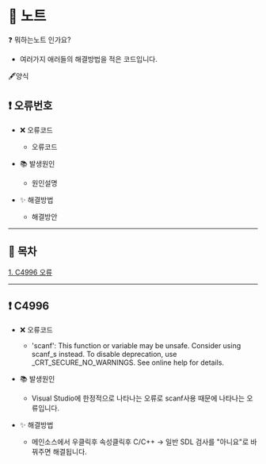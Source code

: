 # 📝 노트

❓ 뭐하는노트 인가요? 
  - 여러가지 애러들의 해결방법을 적은 코드입니다. 
 
🖋양식

❗ 오류번호 
  -
  + ❌ 오류코드
    + 오류코드
  
  + 📚 발생원인
    + 원인설명
  
  + ✨ 해결방법
    + 해결방안
***
📁 목차
-
[1. C4996 오류](#-C4996)
   
***

❗ C4996  
  -
  + ❌ 오류코드
    + 'scanf': This function or variable may be unsafe. Consider using scanf_s instead. To disable deprecation, use _CRT_SECURE_NO_WARNINGS. See online help for details.
  
  + 📚 발생원인
    + Visual Studio에 한정적으로 나타나는 오류로 scanf사용 때문에 나타나는 오류입니다.
  
  + ✨ 해결방법
    + 메인소스에서 우클릭후 속성클릭후 C/C++ -> 일반 SDL 검사를 "아니요"로 바꿔주면 해결됩니다.



